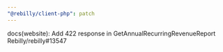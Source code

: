 ```yaml
---
"@rebilly/client-php": patch
---
```


docs(website): Add 422 response in GetAnnualRecurringRevenueReport Rebilly/rebilly#13547
